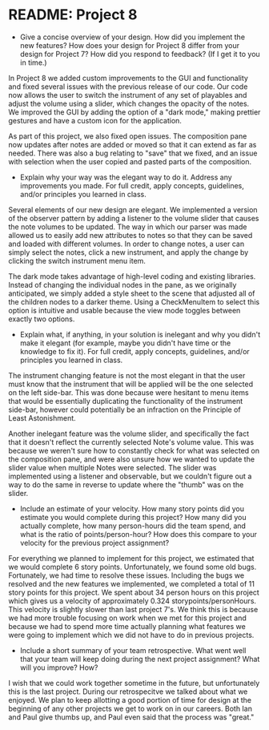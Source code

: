 README: Project 8
=================================

* Give a concise overview of your design. How did you implement the new features? How does your design for Project 8 differ from your design for Project 7? How did you respond to feedback? (If I get it to you in time.)

In Project 8 we added custom improvements to the GUI and functionality and fixed several issues with the previous release of our code. Our code now allows the user to switch the instrument of any set of playables and adjust the volume using a slider, which changes the opacity of the notes. We improved the GUI by adding the option of a "dark mode," making prettier gestures and have a custom icon for the application.

As part of this project, we also fixed open issues. The composition pane now updates after notes are added or moved so that it can extend as far as needed. There was also a bug relating to "save" that we fixed, and an issue with selection when the user copied and pasted parts of the composition. 

* Explain why your way was the elegant way to do it. Address any improvements you made. For full credit, apply concepts, guidelines, and/or principles you learned in class.

Several elements of our new design are elegant. We implemented a version of the observer pattern by adding a listener to the volume slider that causes the note volumes to be updated. The way in which our parser was made allowed us to easily add new attributes to notes so that they can be saved and loaded with different volumes. In order to change notes, a user can simply select the notes, click a new instrument, and apply the change by clicking the switch instrument menu item. 

The dark mode takes advantage of high-level coding and existing libraries. Instead of changing the individual nodes in the pane, as we originally anticipated, we simply added a style sheet to the scene that adjusted all of the children nodes to a darker theme. Using a CheckMenuItem to select this option is intuitive and usable because the view mode toggles between exactly two options.

* Explain what, if anything, in your solution is inelegant and why you didn't make it elegant (for example, maybe you didn't have time or the knowledge to fix it). For full credit, apply concepts, guidelines, and/or principles you learned in class.

The instrument changing feature is not the most elegant in that the user must know that the instrument that will be applied will be the one selected on the left side-bar. This was done because were hesitant to menu items that would be essentially duplicating the functionality of the instrument side-bar, however could potentially be an infraction on the Principle of Least Astonishment.

Another inelegant feature was the volume slider, and specifically the fact that it doesn't reflect the currently selected Note's volume value. This was because we weren't sure how to constantly check for what was selected on the composition pane, and were also unsure how we wanted to update the slider value when multiple Notes were selected. The slider was implemented using a listener and observable, but we couldn't figure out a way to do the same in reverse to update where the "thumb" was on the slider.

* Include an estimate of your velocity. How many story points did you estimate you would complete during this project? How many did you actually complete, how many person-hours did the team spend, and what is the ratio of points/person-hour? How does this compare to your velocity for the previous project assignment?

For everything we planned to implement for this project, we estimated that we would complete 6 story points. Unfortunately, we found some old bugs. Fortunately, we had time to resolve these issues. Including the bugs we resolved and the new features we implemented, we completed a total of 11 story points for this project. We spent about 34 person hours on this project which gives us a velocity of approximately 0.324 storypoints/personHours. This velocity is slightly slower than last project 7's. We think this is because we had more trouble focusing on work when we met for this project and because we had to spend more time actually planning what features we were going to implement which we did not have to do in previous projects.

* Include a short summary of your team retrospective. What went well that your team will keep doing during the next project assignment? What will you improve? How?

I wish that we could work together sometime in the future, but unfortunately this is the last project. During our retrospecitve we talked about what we enjoyed. We plan to keep allotting a good portion of time for design at the beginning of any other projects we get to work on in our careers. Both Ian and Paul give thumbs up, and Paul even said that the process was "great." 
